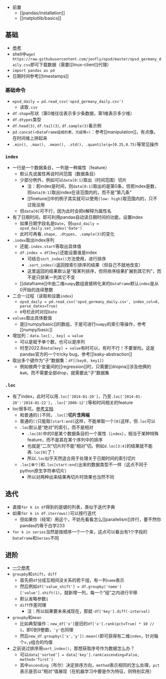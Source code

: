 - 前置
  - [[pandas/installation]]
  - [[matplotlib/basics]]
## 基础
- [参考](https://www.dataquest.io/blog/tutorial-time-series-analysis-with-pandas/)
- shell中`wget https://raw.githubusercontent.com/jenfly/opsd/master/opsd_germany_daily.csv`即可下载数据（需要[[linux-client]]代理）
- `import pandas as pd`
- 日期时间参考[[timestamps]]
### 基础命令
- `opsd_daily = pd.read_csv('opsd_germany_daily.csv')`
  - 读取`.csv`
- `df.shape`形状（第0维往往表示多少条数据，第1维表示多少维）
- `df.dtypes`类型
- `df.head(3)`, `df.tail(3)`, `df.sample(3)`看示例
- `pd.concat(<DataFrame组成的表，元组等>)`：参考[[manipulation]]，有点像，在时间维上拼起来
- `.min(), .max(), .mean(), .std(), .quantile(q=[0.25,0.75)`等常见操作
### `index`
- 一行是一个数据条目，一列是一种属性（feature）
  - 默认先说属性再说时间范围（数据条目）
  - 少部分例外，例如可以`data[0:1]`取出（时间范围）切片
    - 注：若index是时间，则`data[0:1]`取出的是第0条，但若index是数，则`data[0:1]`取出index在该范围内的，而不是“第几条”
    - [[finetune]]中的例子其实就可以使用`[low: high]`取范围内的，只不过我没用
  - 但`data[0]`可不行，因为此时会把`0`解释为属性名
- 有了日期时间，即可利用pandas自动读日期时间的功能，设置index
  - 如果日期字段名是`Date`，则`opsd_daily = opsd_daily.set_index('Date')`
  - 此时可再看`.shape, .dtypes, .sample(3)`的变化
- `.index`取出index序列
  - 还能`.index.start`等取出具体值
  - `df.index = df[key]`还能设置谁是index
    - 可结合`sort_index()`方法使用，进行排序
    - `.sort_index()`返回按索引排序的结果（但自己不就地改变）
    - 这里返回的结果默认是“按某列排序，但将排序结果扩展到其它列”，而不是只排某一列其它不变
  - [[dataframe]]中由二维`numpy`数组直接转化来的`DataFrame`默认`index`是从0开始的连续整数
- 二合一过程（读取和设置`index`）
  - `opsd_daily = pd.read_csv('opsd_germany_daily.csv', index_col=0, parse_dates=True)`
  - `0`号栏此时对应`Date`
- `values`取出具体数值
  - 是[[numpy/basic]]的数组，于是可进行`numpy`的索引等操作，参考[[numpy/basic]]
- 增加列：`data.loc[:, key] = value`
  - 可以是赋予单个数，也可以是序列
  - 时至2022.8`data[key] = value`有时可以，有时不行！不要冒险。这是pandas官方的一个tricky bug，参考[[leaky-abstraction]]
- 取出多个键作为“子”数据集：`df[[key0, key1]]`
  - 例如做两个变量间的[[regression]]时，只需要[[dropna]]涉及他俩的`NaN`，而不需要全部drop，就需要此“子”数据集
### `.loc`
- 有了index，此时可以用`.loc['2014-01-20']`，乃至`.loc['2014-01-20':'2014-01-22']`，`.loc['2006-12']`等和时间相关的feature
- loc很多坑，[参考文档](https://pandas.pydata.org/pandas-docs/stable/reference/api/pandas.DataFrame.loc.html?highlight=loc#pandas.DataFrame.loc)
  - 和普通的`[]`不同，`.loc[]`**切片含两端**
  - 普通的`[]`只能取`[start:end]`这样，不能单取一个`[0]`这样，但`.loc`可以
  - `.loc`默认是“绝对”的索引，而不是相对
    - `.loc[0]`中的0是某个数据条目的一个属性（`index`），相当于某种特殊feature，而不是其在某个序列中的排序
    - 也就是“二次”切片时不能“相对”切。例如`d.loc[3:4]`的结果就不能再`.loc[0]`了！
    - 所以`.loc`似乎天然适合用于处理关于日期时间的索引切片
  - `.loc[单个]`和`.loc[start:end]`出来的数据类型不一样（这点不同于python原生字符串切片）
    - 所以对两种出来结果再切片时效果也当然不同
## 迭代
- 直接`for k in df`得到的是键的列表，类似于迭代字典
- 如果`for k in df.iterrows()`可以按行迭代
  - 但如果你（经常）用这个，不妨先看看怎么[[parallelism]]并行，要不然你pandas约等于白学233
- `for k in series`当然是按顺序一个一个来，这点可以看出有1个字段的`DataFrame`和`Series`不同
## 进阶
- [一个参考](https://blog.csdn.net/weixin_42033491/article/details/108104305)
- `groupby`和`shift`，`diff`
  - 首先把`df`分成互相间没关系的若干组，有一列`name`表示
  - 然后例如`df['value_shift'] = df.groupby('name')['value'].shift(1)`，就新增一列，每一个“组”之内进行平移
  - 默认省略参数`1`
  - `diff`作差同理
    - 注：所以如果要未来减现在，那就`-df['key'].diff(-interval)`
- `groupby`和`mean`
  - 比如典型操作：`new_df['x']`是旧的`df['x'].rank(pct=True) * 10 // 1`，即0到9整数，`'y'`也同理
  - 然后`new_df.groupby(['x','y']).mean()`即可获得有二维`index`，针对每个`x,y`组合的均值
- 之前说过排序用`sort_index()`，那想获取序号作为数据怎么办？
  - 可以`data['sorted'] = data['key'].rank(ascending=False, method='first')`
  - 其中`ascending`（布尔）决定排序方向，`method`表示相同的怎么处理，`pct`表示是否以“相对”值展现（在机器学习中要是作为特征，则特别实用）